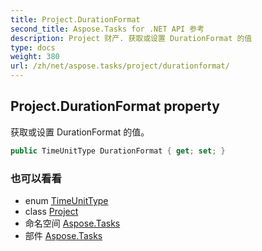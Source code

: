 ```yaml
---
title: Project.DurationFormat
second_title: Aspose.Tasks for .NET API 参考
description: Project 财产. 获取或设置 DurationFormat 的值
type: docs
weight: 380
url: /zh/net/aspose.tasks/project/durationformat/
---
```

## Project.DurationFormat property

获取或设置 DurationFormat 的值。

```csharp
public TimeUnitType DurationFormat { get; set; }
```

### 也可以看看

* enum [TimeUnitType](../../timeunittype/)
* class [Project](../)
* 命名空间 [Aspose.Tasks](../../project/)
* 部件 [Aspose.Tasks](../../../)


